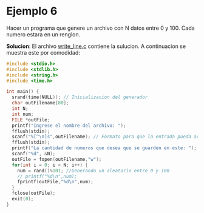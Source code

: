 # Ejemplo 6

Hacer un programa que genere un archivo con N datos entre 0 y 100. Cada numero estara en un renglon.

**Solucion**: El archivo [write_line.c](write_line.c) contiene la sulucion. A continuacion se muestra este por comodidad:

```C
#include <stdio.h>
#include <stdlib.h>
#include <string.h>
#include <time.h>

int main() {
  srand(time(NULL)); // Inicializacion del generador
  char outFilename[80];
  int N;
  int num;
  FILE *outFile;
  printf("Ingrese el nombre del archivo: ");
  fflush(stdin);
  scanf("%[^\n]s",outFilename); // Formato para que la entrada pueda aceptar espacios
  fflush(stdin);
  printf("La cantidad de numeros que desea que se guarden en este: ");
  scanf("%d", &N);
  outFile = fopen(outFilename,"w");
  for(int i = 0; i < N; i++) {
    num = rand()%101; //Generando un aleatorio entre 0 y 100
    // printf("%d\n",num);
    fprintf(outFile,"%d\n",num);
  }
  fclose(outFile);
  exit(0);
}
```
